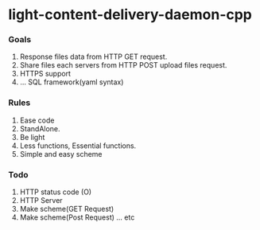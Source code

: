 
light-content-delivery-daemon-cpp
===

### Goals

1. Response files data from HTTP GET request.
2. Share files each servers from HTTP POST upload files request.
3. HTTPS support
4. ... SQL framework(yaml syntax)


### Rules
1. Ease code
2. StandAlone.
3. Be light
4. Less functions, Essential functions.
5. Simple and easy scheme



### Todo
1. HTTP status code (O)
2. HTTP Server
3. Make scheme(GET Request)
4. Make scheme(Post Request)
... etc